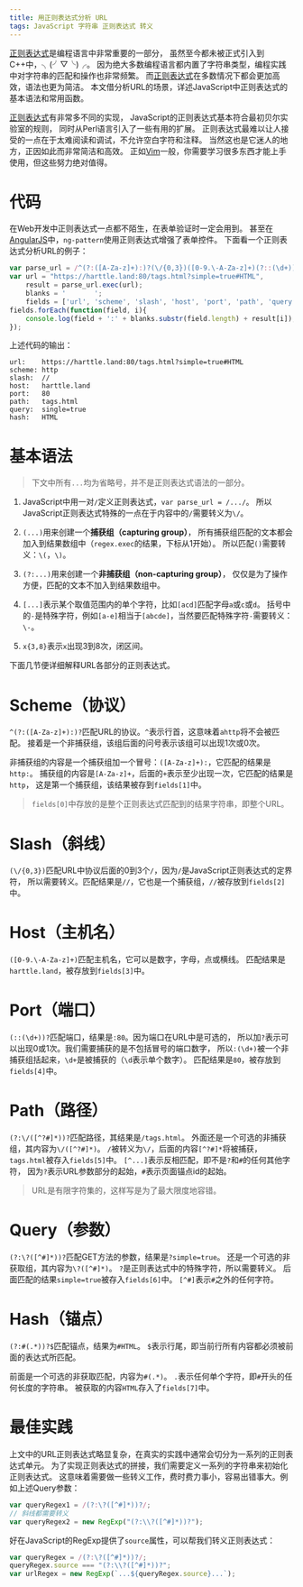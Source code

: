 ```yaml
---
title: 用正则表达式分析 URL
tags: JavaScript 字符串 正则表达式 转义
---
```


[正则表达式][regex]是编程语言中非常重要的一部分，
虽然至今都未被正式引入到C++中，╮(╯▽╰)╭。
因为绝大多数编程语言都内置了字符串类型，编程实践中对字符串的匹配和操作也非常频繁。
而[正则表达式][regex]在多数情况下都会更加高效，语法也更为简洁。
本文借分析URL的场景，详述JavaScript中正则表达式的基本语法和常用函数。

[正则表达式][regex]有非常多不同的实现，
JavaScript的正则表达式基本符合最初贝尔实验室的规则，
同时从Perl语言引入了一些有用的扩展。
正则表达式最难以让人接受的一点在于太难阅读和调试，不允许空白字符和注释。
当然这也是它迷人的地方，正因如此而非常简洁和高效。
正如[Vim][vim]一般，你需要学习很多东西才能上手使用，但这些努力绝对值得。

# 代码

在Web开发中正则表达式一点都不陌生，在表单验证时一定会用到。
甚至在[AngularJS][ng]中，`ng-pattern`使用正则表达式增强了表单控件。
下面看一个正则表达式分析URL的例子：

```javascript
var parse_url = /^(?:([A-Za-z]+):)?(\/{0,3})([0-9.\-A-Za-z]+)(?::(\d+))?(?:\/([^?#]*))?(?:\?([^#]*))?(?:#(.*))?$/;
var url = "https://harttle.land:80/tags.html?simple=true#HTML",
    result = parse_url.exec(url);
    blanks = '       ';
    fields = ['url', 'scheme', 'slash', 'host', 'port', 'path', 'query', 'hash'];
fields.forEach(function(field, i){
    console.log(field + ':' + blanks.substr(field.length) + result[i]);
});
```

<!--more-->

上述代码的输出：

```
url:    https://harttle.land:80/tags.html?simple=true#HTML
scheme: http
slash:  //
host:   harttle.land
port:   80
path:   tags.html
query:  single=true
hash:   HTML
```

# 基本语法

> 下文中所有`...`均为省略号，并不是正则表达式语法的一部分。

1. JavaScript中用一对`/`定义正则表达式，`var parse_url = /.../`。
所以JavaScript正则表达式特殊的一点在于内容中的`/`需要转义为`\/`。

2. `(...)`用来创建一个**捕获组（capturing group）**，
所有捕获组匹配的文本都会加入到结果数组中（`regex.exec`的结果，下标从1开始）。
所以匹配`()`需要转义：`\(`，`\)`。

3. `(?:...)`用来创建一个**非捕获组（non-capturing group）**，
仅仅是为了操作方便，匹配的文本不加入到结果数组中。

4. `[...]`表示某个取值范围内的单个字符，比如`[acd]`匹配字母`a`或`c`或`d`。
括号中的`-`是特殊字符，例如`[a-e]`相当于`[abcde]`，当然要匹配特殊字符`-`需要转义：
`\-`。

5. `x{3,8}`表示`x`出现3到8次，闭区间。

下面几节便详细解释URL各部分的正则表达式。

# Scheme（协议）

`^(?:([A-Za-z]+):)?`匹配URL的协议。`^`表示行首，这意味着`ahttp`将不会被匹配。
接着是一个非捕获组，该组后面的问号表示该组可以出现1次或0次。

非捕获组的内容是一个捕获组加一个冒号：`([A-Za-z]+):`，它匹配的结果是`http:`。
捕获组的内容是`[A-Za-z]+`，后面的`+`表示至少出现一次，它匹配的结果是`http`，
这是第一个捕获组，该结果被存到`fields[1]`中。

> `fields[0]`中存放的是整个正则表达式匹配到的结果字符串，即整个URL。

# Slash（斜线）

`(\/{0,3})`匹配URL中协议后面的0到3个`/`，因为`/`是JavaScript正则表达式的定界符，
所以需要转义。匹配结果是`//`，它也是一个捕获组，`//`被存放到`fields[2]`中。

# Host（主机名）

`([0-9.\-A-Za-z]+)`匹配主机名，它可以是数字，字母，点或横线。
匹配结果是`harttle.land`，被存放到`fields[3]`中。

# Port（端口）

`(::(\d+))?`匹配端口，结果是`:80`。因为端口在URL中是可选的，
所以加`?`表示可以出现0或1次。我们需要捕获的是不包括冒号的端口数字，
所以`:(\d+)`被一个非捕获组括起来，`\d+`是被捕获的（`\d`表示单个数字）。
匹配结果是`80`，被存放到`fields[4]`中。

# Path（路径）

`(?:\/([^?#]*))?`匹配路径，其结果是`/tags.html`。
外面还是一个可选的非捕获组，其内容为`\/([^?#]*)`。
`/`被转义为`\/`，后面的内容`[^?#]*`将被捕获，`tags.html`被存入`fields[5]`中。
`[^...]`表示反相匹配，即不是`?`和`#`的任何其他字符，
因为`?`表示URL参数部分的起始，`#`表示页面锚点id的起始。

> URL是有限字符集的，这样写是为了最大限度地容错。

# Query（参数）

`(?:\?([^#]*))?`匹配GET方法的参数，结果是`?simple=true`。
还是一个可选的非获取组，其内容为`\?([^#]*)`。
`?`是正则表达式中的特殊字符，所以需要转义。
后面匹配的结果`simple=true`被存入`fields[6]`中。
`[^#]`表示`#`之外的任何字符。

# Hash（锚点）

`(?:#(.*))?$`匹配锚点，结果为`#HTML`。
`$`表示行尾，即当前行所有内容都必须被前面的表达式所匹配。

前面是一个可选的非获取匹配，内容为`#(.*)`。
`.`表示任何单个字符，即`#`开头的任何长度的字符串。
被获取的内容`HTML`存入了`fields[7]`中。

# 最佳实践

上文中的URL正则表达式略显复杂，在真实的实践中通常会切分为一系列的正则表达式单元。
为了实现正则表达式的拼接，我们需要定义一系列的字符串来初始化正则表达式。
这意味着需要做一些转义工作，费时费力事小，容易出错事大。例如上述Query参数：

```javascript
var queryRegex1 = /(?:\?([^#]*))?/;
// 斜线都需要转义
var queryRegex2 = new RegExp("(?:\\?([^#]*))?");
```

好在JavaScript的RegExp提供了`source`属性，可以帮我们转义正则表达式：

```javascript
var queryRegex = /(?:\?([^#]*))?/;
queryRegex.source === "(?:\\?([^#]*))?";
var urlRegex = new RegExp(`...${queryRegex.source}...`);
```

[vim]: /tags.html#Vim
[ng]: /tags.html#AngularJS
[regex]: https://zh.wikipedia.org/wiki/%E6%AD%A3%E5%88%99%E8%A1%A8%E8%BE%BE%E5%BC%8F
